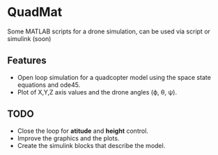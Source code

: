 # QuadMat

Some MATLAB scripts for a drone simulation, can be used via script or simulink (soon)

## Features

* Open loop simulation for a quadcopter model using the space state equations and ode45.
* Plot of X,Y,Z axis values and the drone angles (ϕ, θ, ψ).

## TODO

* Close the loop for **atitude** and **height** control.
* Improve the graphics and the plots.
* Create the simulink blocks that describe the model.